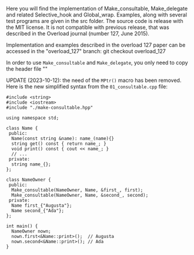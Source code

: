 Here you will find the implementation of Make_consultable, Make_delegate and related Selective_hook and Global_wrap. Examples, along with several test programs are given in the src folder. The source code is release with the MIT license. It is not compatible with previous release, that was described in the Overload journal (number 127, June 2015).

Implementation and examples described in the overload 127 paper can be accessed in the "overload_127" branch:
git checkout overload_127

In order to use `Make_consultable` and `Make_delegate`, you only need to copy the header file ""

UPDATE (2023-10-12): the need of the `MPtr()` macro has been removed. Here is the new simplified syntax from the `01_consultable.cpp` file:
```
#include <string>
#include <iostream>
#include "./make-consultable.hpp"

using namespace std;

class Name {
 public:
  Name(const string &name): name_(name){}
  string get() const { return name_; }
  void print() const { cout << name_; }
  // ...
 private:
  string name_{};
};

class NameOwner {
 public:
  Make_consultable(NameOwner, Name, &first_, first);
  Make_consultable(NameOwner, Name, &second_, second);
 private:
  Name first_{"Augusta"};
  Name second_{"Ada"};
};

int main() {
  NameOwner nown;
  nown.first<&Name::print>();  // Augusta
  nown.second<&Name::print>(); // Ada
}
```

 